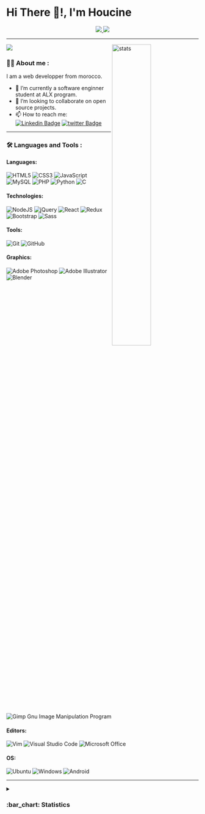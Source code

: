 # Hi There 👋!, I'm Houcine
<div id = "header" align = "center">
	<div id = "badges">
		<a href = "https://www.linkedin.com/in/elhoucine-bh">
			<img src = "https://img.shields.io/badge/LinkedIn-blue?logo=linkedin&logoColor=white&style=for-the-badge"/>
		</a>
		<a href = "https://twitter.com/hocinbaha20">
			<img src = "https://img.shields.io/badge/twitter-blue?logo=twitter&logoColor=white&style=for-the-badge"/>
		</a>
	</div>
</div>

---


<div>

<img src = "https://komarev.com/ghpvc/?username=hbcode1"/>

<img src="https://github-readme-stats.vercel.app/api?username=hbcode1&theme=dark&show_icons=true&count_private=true&hide_title=true&hide=stars&line_height=28" width = "45%" align="right" alt="stats"/>

### :man_technologist: About me :

<div id = "left" align = "left">
I am a web developper from morocco.

<!-- - 🔭 I’m currently working on ... 
- 🤔 I’m looking for help with ...
- ⚡ Fun fact: C is fun.-->
- 🌱 I’m currently a software enginner student at ALX program.
- 👯 I’m looking to collaborate on open source projects.
- 📫 How to reach me: [![Linkedin Badge](https://img.shields.io/badge/-@elhoucine-blue?style=flat&logo=Linkedin&logoColor=white)](https://www.linkedin.com/in/elhoucine-bh) [![twitter Badge](https://img.shields.io/badge/-@hocinebaha20-blue?style=flat&logo=twitter&logoColor=white)](https://twitter.com/hocinbaha20)
</div>
</div>


---

### :hammer_and_wrench: Languages and Tools :

#### Languages:

![HTML5](https://img.shields.io/badge/-HTML5-000000?style=flat&logo=html5)
![CSS3](https://img.shields.io/badge/-CSS3-000000?style=flat&logo=css3&logoColor=blue)
![JavaScript](https://img.shields.io/badge/-JavaScript-000000?style=flat&logo=javascript)
![MySQL](https://img.shields.io/badge/-MySQL-000000?style=flat&logo=postgresql)
![PHP](https://img.shields.io/badge/-PHP-000000?style=flat&logo=php)
![Python](https://img.shields.io/badge/-Python-000000?style=flat&logo=python&logoColor=ffdd54)
![C](https://img.shields.io/badge/-C-000000?style=flat&logo=c)
<br/>

#### Technologies:

![NodeJS](https://img.shields.io/badge/-NodeJS-000000?style=flat&logo=nodedotjs)
![jQuery](https://img.shields.io/badge/-jQuery-000000?style=flat&logo=jquery&logoColor=0769AD)
![React](https://img.shields.io/badge/-React-222222?style=flat&logo=React&logoColor=61DAFB)
![Redux](https://img.shields.io/badge/-Redux-000000?style=flat&logo=redux)
![Bootstrap](https://img.shields.io/badge/-Bootstrap-000000?style=flat&logo=bootstrap)
![Sass](https://img.shields.io/badge/-Sass-000000?style=flat&logo=sass)

#### Tools:

![Git](https://img.shields.io/badge/-Git-222222?style=flat&logo=git&logoColor=F05032)
![GitHub](https://img.shields.io/badge/-GitHub-222222?style=flat&logo=github&logoColor=181717)

#### Graphics:

![Adobe Photoshop](https://img.shields.io/badge/photoshop-%2331A8FF.svg?style=for-the-badge&logo=adobe%20photoshop&logoColor=white)
![Adobe Illustrator](https://img.shields.io/badge/illustrator-%23FF9A00.svg?style=for-the-badge&logo=adobe%20illustrator&logoColor=white)
![Blender](https://img.shields.io/badge/blender-%23F5792A.svg?style=for-the-badge&logo=blender&logoColor=white)
![Gimp Gnu Image Manipulation Program](https://img.shields.io/badge/Gimp-657D8B?style=for-the-badge&logo=gimp&logoColor=FFFFFF)

#### Editors:

![Vim](https://img.shields.io/badge/VIM-%2311AB00.svg?style=for-the-badge&logo=vim&logoColor=white)
![Visual Studio Code](https://img.shields.io/badge/VS%20Code-0078d7.svg?style=for-the-badge&logo=visual-studio-code&logoColor=white)
![Microsoft Office](https://img.shields.io/badge/MS%20Office-D83B01?style=for-the-badge&logo=microsoft-office&logoColor=white)

#### OS:

![Ubuntu](https://img.shields.io/badge/Ubuntu-E95420?style=for-the-badge&logo=ubuntu&logoColor=white)
![Windows](https://img.shields.io/badge/Windows-0078D6?style=for-the-badge&logo=windows&logoColor=white)
![Android](https://img.shields.io/badge/Android-3DDC84?style=for-the-badge&logo=android&logoColor=white)

---

<details>
	<summary>
	<h3>:bar_chart: Statistics</h3>
	</summary>
	<img src="https://github-readme-streak-stats.herokuapp.com?user=hbcode1&exclude_days=Sun&card_width=540&hide_border=falsw&theme=dark"  align = "left" width = "45%" height = "210px"/>
	<img src="https://github-readme-stats.vercel.app/api/top-langs/?username=hbcode1&layout=compact&langs_count=8&theme=dark"  align = "right" width = "45%" height = "210px"/>
</details>

#### 



#### 


